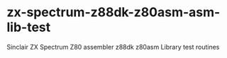 # zx-spectrum-z88dk-z80asm-asm-lib-test
Sinclair ZX Spectrum Z80 assembler z88dk z80asm Library test routines
